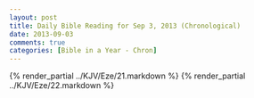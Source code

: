 ```yaml
---
layout: post
title: Daily Bible Reading for Sep 3, 2013 (Chronological)
date: 2013-09-03
comments: true
categories: [Bible in a Year - Chron]
---
```

{% render_partial ../KJV/Eze/21.markdown %}
{% render_partial ../KJV/Eze/22.markdown %}
